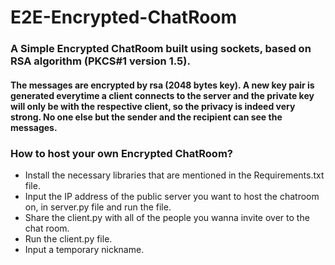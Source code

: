 # E2E-Encrypted-ChatRoom
### A Simple Encrypted ChatRoom built using sockets, based on RSA algorithm (PKCS#1 version 1.5).
#### The messages are encrypted by rsa (2048 bytes key). A new key pair is generated everytime a client connects to the server and the private key will only be with the respective client, so the privacy is indeed very strong. No one else but the sender and the recipient can see the messages.

### How to host your own Encrypted ChatRoom?
* Install the necessary libraries that are mentioned in the Requirements.txt file.
* Input the IP address of the public server you want to host the chatroom on, in server.py file and run the file.
* Share the client.py with all of the people you wanna invite over to the chat room.
* Run the client.py file.
* Input a temporary nickname.
  


